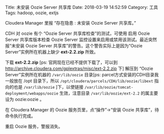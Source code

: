 Title: 未安装 Oozie Server 共享库
Date: 2018-03-19 14:52:59
Category: 工具
Tags: hadoop, oozie, extjs


Cloudera Manager 里报 “存在隐患 : 未安装 Oozie Server 共享库。”

<!-- PELICAN_END_SUMMARY -->

CDH 对 oozie 有个 “Oozie Server 共享库检查”的测试，可使用 启用 Oozie Server 共享库版本检查 Oozie Server 监控设置来启用或禁用该测试。最近突然报“未安装 Oozie Server 共享库”的警告。这个警告实际上是因为“Oozie Server”实例所在机器上缺少 **ext-2.2.zip** 所致。

下载 **ext-2.2.zip** [ps: 官网现在已经不提供下载了，可以到 http://archive.cloudera.com/gplextras/misc/ext-2.2.zip 下] 解压到 “Oozie Server”实例所在机器的 `/var/lib/oozie` 目录[ps: parcel方式安装的CDH目录我一般放在 /opt 目录下，所以 `/opt/cloudera/parcels/CDH/lib/oozie/libext` 指向的也是 `/var/lib/oozie` ]下，以使链接 `/var/lib/oozie/tomcat-deployment/webapps/oozie` 生效，注意目录 `/var/lib/oozie/ext-2.2` 的属主要设为 oozie:oozie 。

在 Cloudera Manager 的 Oozie 服务页里，点“操作”->“安装 Oozie 共享库”，待命令执行完成。

重启 Oozie 服务，警报消失。
